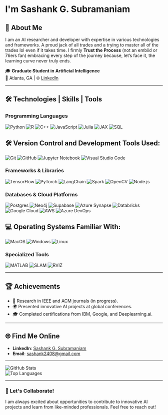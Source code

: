 # I'm Sashank G. Subramaniam


## 💼 **About Me**

I am an AI researcher and developer with expertise in various technologies and frameworks. A proud jack of all trades and a trying to master all of the trades lol even if it takes time. I firmly **Trust the Process** (not an embiid or 76ers fan) embracing every step of the journey because, let’s face it, the learning curve never truly ends.

🎓 **Graduate Student in Artificial Intelligence**  
📍 Atlanta, GA | 🌐 [LinkedIn](https://www.linkedin.com/in/sashank-gs-97b1b91a4/)

---

## 🛠 **Technologies | Skills | Tools**

### **Programming Languages**
![Python](https://img.shields.io/badge/-Python-blue?logo=python&logoColor=white)
![R](https://img.shields.io/badge/-R-276DC3?logo=r&logoColor=white)
![C++](https://img.shields.io/badge/-C++-00599C?logo=cplusplus&logoColor=white)
![JavaScript](https://img.shields.io/badge/-JavaScript-F7DF1E?logo=javascript&logoColor=black)
![Julia](https://img.shields.io/badge/-Julia-9558B2?logo=julia&logoColor=white)
![JAX](https://img.shields.io/badge/-JAX-3776AB?logo=python&logoColor=white)
![SQL](https://img.shields.io/badge/-SQL-orange?logo=postgresql&logoColor=white)

## 🛠️ Version Control and Development Tools Used:

![Git](https://img.shields.io/badge/-Git-F05032?logo=git&logoColor=white)
![GitHub](https://img.shields.io/badge/-GitHub-181717?logo=github&logoColor=white)
![Jupyter Notebook](https://img.shields.io/badge/-Jupyter%20Notebook-F37626?logo=jupyter&logoColor=white)
![Visual Studio Code](https://img.shields.io/badge/-Visual%20Studio%20Code-blue?logo=visual-studio-code&logoColor=white)

### **Frameworks & Libraries**
![TensorFlow](https://img.shields.io/badge/-TensorFlow-orange?logo=tensorflow&logoColor=white)
![PyTorch](https://img.shields.io/badge/-PyTorch-EE4C2C?logo=pytorch&logoColor=white)
![LangChain](https://img.shields.io/badge/-LangChain-yellow?logo=langchain&logoColor=black)
![Spark](https://img.shields.io/badge/-Apache%20Spark-black?logo=apache-spark&logoColor=white)
![OpenCV](https://img.shields.io/badge/-OpenCV-blue?logo=opencv&logoColor=white)
![Node.js](https://img.shields.io/badge/-Node.js-339933?logo=node.js&logoColor=white)

### **Databases & Cloud Platforms**
![Postgres](https://img.shields.io/badge/-PostgreSQL-blue?logo=postgresql&logoColor=white)
![Neo4j](https://img.shields.io/badge/-Neo4j-blue?logo=neo4j&logoColor=white)
![Supabase](https://img.shields.io/badge/-Supabase-black?logo=supabase&logoColor=white)
![Azure Synapse](https://img.shields.io/badge/-Azure%20Synapse-0078D4?logo=microsoft-azure&logoColor=white)
![Databricks](https://img.shields.io/badge/-Databricks-red?logo=databricks&logoColor=white)
![Google Cloud](https://img.shields.io/badge/-Google%20Cloud-4285F4?logo=google-cloud&logoColor=white)
![AWS](https://img.shields.io/badge/-AWS-orange?logo=amazon-aws&logoColor=white) 
![Azure DevOps](https://img.shields.io/badge/-Azure%20DevOps-0078D7?logo=azure-devops&logoColor=white)

## 💻 Operating Systems Familiar With:

![MacOS](https://img.shields.io/badge/-MacOS-000000?logo=apple&logoColor=white)
![Windows](https://img.shields.io/badge/-Windows-0078D6?logo=windows&logoColor=white)
![Linux](https://img.shields.io/badge/-Linux-FCC624?logo=linux&logoColor=black)

### **Specialized Tools**
![MATLAB](https://img.shields.io/badge/-MATLAB-orange?logo=mathworks&logoColor=white)
![SLAM](https://img.shields.io/badge/-SLAM-blue?logo=robotframework&logoColor=white)
![RVIZ](https://img.shields.io/badge/-RVIZ-brightgreen?logo=ros&logoColor=white)

---

## 🏆 **Achievements**

- 📄 Research in IEEE and ACM journals (in progress).  
- 🌍 Presented innovative AI projects at global conferences.  
- 🎓 Completed certifications from IBM, Google, and Deeplearning.ai.

---

## 🌐 **Find Me Online**

- **LinkedIn**: [Sashank G. Subramaniam](https://www.linkedin.com/in/sashank-gs-97b1b91a4/)  
- **Email**: [sashank2408@gmail.com](mailto:sashank2408@gmail.com)

---

![GitHub Stats](https://github-readme-stats.vercel.app/api?username=sashank24&show_icons=true&theme=radical)  
![Top Languages](https://github-readme-stats.vercel.app/api/top-langs/?username=sashank24&layout=compact&theme=radical)

---

### 📝 **Let's Collaborate!**
I am always excited about opportunities to contribute to innovative AI projects and learn from like-minded professionals. Feel free to reach out!
